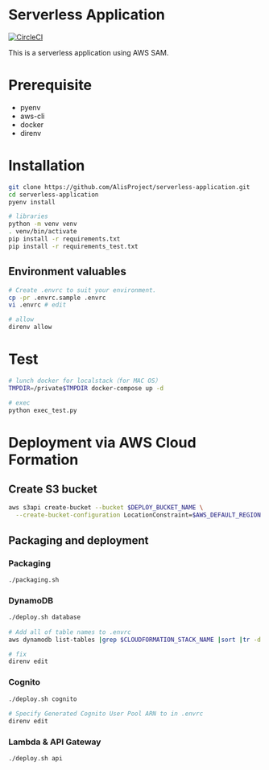 # Serverless Application
[![CircleCI](https://circleci.com/gh/AlisProject/serverless-application.svg?style=svg)](https://circleci.com/gh/AlisProject/serverless-application)  

This is a serverless application using AWS SAM.

# Prerequisite
- pyenv
- aws-cli
- docker
- direnv

# Installation

```bash
git clone https://github.com/AlisProject/serverless-application.git
cd serverless-application
pyenv install

# libraries
python -m venv venv
. venv/bin/activate
pip install -r requirements.txt
pip install -r requirements_test.txt
```

## Environment valuables

```bash
# Create .envrc to suit your environment.
cp -pr .envrc.sample .envrc
vi .envrc # edit

# allow
direnv allow
```

# Test
```bash
# lunch docker for localstack（for MAC OS）
TMPDIR=/private$TMPDIR docker-compose up -d

# exec
python exec_test.py
```

# Deployment via AWS Cloud Formation

## Create S3 bucket

```bash
aws s3api create-bucket --bucket $DEPLOY_BUCKET_NAME \
  --create-bucket-configuration LocationConstraint=$AWS_DEFAULT_REGION
```

## Packaging and deployment


### Packaging

```bash
./packaging.sh
```

### DynamoDB
```bash
./deploy.sh database
  
# Add all of table names to .envrc
aws dynamodb list-tables |grep $CLOUDFORMATION_STACK_NAME |sort |tr -d ' ' >> .envrc

# fix
direnv edit
```


### Cognito


```bash
./deploy.sh cognito
  
# Specify Generated Cognito User Pool ARN to in .envrc
direnv edit  
```

### Lambda & API Gateway
```bash
./deploy.sh api
```
